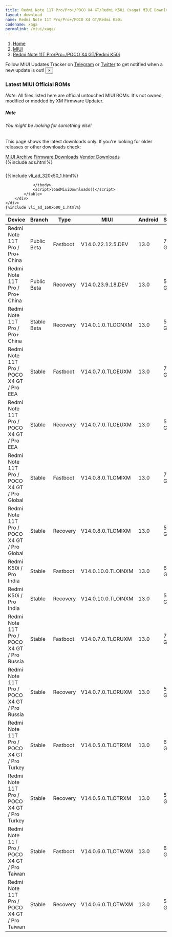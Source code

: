 ```yaml
---
title: Redmi Note 11T Pro/Pro+/POCO X4 GT/Redmi K50i (xaga) MIUI Downloads
layout: download
name: Redmi Note 11T Pro/Pro+/POCO X4 GT/Redmi K50i
codename: xaga
permalink: /miui/xaga/
---
```

<nav aria-label="breadcrumb">
    <ol class="breadcrumb">
        <li class="breadcrumb-item"><a href="/">Home</a></li>
        <li class="breadcrumb-item"><a href="/miui/">MIUI</a></li>
        <li class="breadcrumb-item active" aria-current="page"><a href="/miui/xaga/">Redmi Note 11T Pro/Pro+/POCO X4 GT/Redmi K50i</a></li>
    </ol>
</nav>
<div class="alert alert-primary alert-dismissible fade show" role="alert">
    Follow MIUI Updates Tracker on <a href="https://t.me/MIUIUpdatesTracker" class="alert-link">Telegram</a>
     or <a href="https://twitter.com/MiFwUpdater" class="alert-link">Twitter</a> to get notified when a new update is out!
    <button type="button" class="close" data-dismiss="alert" aria-label="Close">
        <span aria-hidden="true">&times;</span>
    </button>
</div>

### Latest MIUI Official ROMs
*Note*: All files listed here are official untouched MIUI ROMs. It's not owned, modified or modded by XM Firmware Updater.
<div class="card">
  <div class="card-body">
    <h5 class="card-title">Note</h5>
    <h6 class="card-subtitle mb-2 text-muted">You might be looking for something else!</h6>
    <p class="card-text">This page shows the latest downloads only.
     If you're looking for older releases or other downloads check:</p>
    <a href="/archive/miui/xaga/" class="card-link">MIUI Archive</a>
    <a href="/firmware/xaga/" class="card-link">Firmware Downloads</a>
    <a href="/vendor/xaga/" class="card-link">Vendor Downloads</a>
  </div>
</div>
{%include ads.html%}
<div class="row justify-content-center">
    <div class="col-10">
        <div class="table-responsive-md" style="margin-top: 25px;">
            {%include vli_ad_320x50_1.html%}
            <table id="miui" class="display dt-responsive nowrap compact table table-striped table-hover table-sm">
                <thead class="thead-dark">
                    <tr>
                        <th data-ref="device">Device</th>
                        <th data-ref="branch">Branch</th>
                        <th data-ref="type">Type</th>
                        <th data-ref="miui">MIUI</th>
                        <th data-ref="android">Android</th>
                        <th data-ref="size">Size</th>
                        <th data-ref="size">Date</th>
                        <th data-ref="link">Link</th>
                    </tr>
                </thead>
                <tbody>
                <tr><td>Redmi Note 11T Pro / Pro+ China</td><td>Public Beta</td><td>Fastboot</td><td>V14.0.22.12.5.DEV</td><td>13.0</td><td>7.3 GB</td><td>2022-12-05</td><td><a href="/miui/xaga/public beta/V14.0.22.12.5.DEV/">Download</a></td></tr>
<tr><td>Redmi Note 11T Pro / Pro+ China</td><td>Public Beta</td><td>Recovery</td><td>V14.0.23.9.18.DEV</td><td>13.0</td><td>5.7 GB</td><td>2023-09-22</td><td><a href="/miui/xaga/public beta/V14.0.23.9.18.DEV/">Download</a></td></tr>
<tr><td>Redmi Note 11T Pro / Pro+ China</td><td>Stable Beta</td><td>Recovery</td><td>V14.0.1.0.TLOCNXM</td><td>13.0</td><td>5.9 GB</td><td>2022-12-26</td><td><a href="/miui/xaga/stable beta/V14.0.1.0.TLOCNXM/">Download</a></td></tr>
<tr><td>Redmi Note 11T Pro / POCO X4 GT / Pro EEA</td><td>Stable</td><td>Fastboot</td><td>V14.0.7.0.TLOEUXM</td><td>13.0</td><td>7.1 GB</td><td>2024-03-11</td><td><a href="/miui/xaga/stable/V14.0.7.0.TLOEUXM/">Download</a></td></tr>
<tr><td>Redmi Note 11T Pro / POCO X4 GT / Pro EEA</td><td>Stable</td><td>Recovery</td><td>V14.0.7.0.TLOEUXM</td><td>13.0</td><td>5.2 GB</td><td>2024-04-02</td><td><a href="/miui/xaga/stable/V14.0.7.0.TLOEUXM/">Download</a></td></tr>
<tr><td>Redmi Note 11T Pro / POCO X4 GT / Pro Global</td><td>Stable</td><td>Fastboot</td><td>V14.0.8.0.TLOMIXM</td><td>13.0</td><td>7.5 GB</td><td>2024-03-05</td><td><a href="/miui/xaga/stable/V14.0.8.0.TLOMIXM/">Download</a></td></tr>
<tr><td>Redmi Note 11T Pro / POCO X4 GT / Pro Global</td><td>Stable</td><td>Recovery</td><td>V14.0.8.0.TLOMIXM</td><td>13.0</td><td>5.3 GB</td><td>2024-03-18</td><td><a href="/miui/xaga/stable/V14.0.8.0.TLOMIXM/">Download</a></td></tr>
<tr><td>Redmi K50i / Pro India</td><td>Stable</td><td>Fastboot</td><td>V14.0.10.0.TLOINXM</td><td>13.0</td><td>6.4 GB</td><td>2024-04-16</td><td><a href="/miui/xaga/stable/V14.0.10.0.TLOINXM/">Download</a></td></tr>
<tr><td>Redmi K50i / Pro India</td><td>Stable</td><td>Recovery</td><td>V14.0.10.0.TLOINXM</td><td>13.0</td><td>5.2 GB</td><td>2024-04-19</td><td><a href="/miui/xaga/stable/V14.0.10.0.TLOINXM/">Download</a></td></tr>
<tr><td>Redmi Note 11T Pro / POCO X4 GT / Pro Russia</td><td>Stable</td><td>Fastboot</td><td>V14.0.7.0.TLORUXM</td><td>13.0</td><td>7.0 GB</td><td>2024-03-15</td><td><a href="/miui/xaga/stable/V14.0.7.0.TLORUXM/">Download</a></td></tr>
<tr><td>Redmi Note 11T Pro / POCO X4 GT / Pro Russia</td><td>Stable</td><td>Recovery</td><td>V14.0.7.0.TLORUXM</td><td>13.0</td><td>5.2 GB</td><td>2024-04-01</td><td><a href="/miui/xaga/stable/V14.0.7.0.TLORUXM/">Download</a></td></tr>
<tr><td>Redmi Note 11T Pro / POCO X4 GT / Pro Turkey</td><td>Stable</td><td>Fastboot</td><td>V14.0.5.0.TLOTRXM</td><td>13.0</td><td>6.9 GB</td><td>2023-12-18</td><td><a href="/miui/xaga/stable/V14.0.5.0.TLOTRXM/">Download</a></td></tr>
<tr><td>Redmi Note 11T Pro / POCO X4 GT / Pro Turkey</td><td>Stable</td><td>Recovery</td><td>V14.0.5.0.TLOTRXM</td><td>13.0</td><td>5.0 GB</td><td>2024-01-24</td><td><a href="/miui/xaga/stable/V14.0.5.0.TLOTRXM/">Download</a></td></tr>
<tr><td>Redmi Note 11T Pro / POCO X4 GT / Pro Taiwan</td><td>Stable</td><td>Fastboot</td><td>V14.0.6.0.TLOTWXM</td><td>13.0</td><td>6.6 GB</td><td>2024-01-19</td><td><a href="/miui/xaga/stable/V14.0.6.0.TLOTWXM/">Download</a></td></tr>
<tr><td>Redmi Note 11T Pro / POCO X4 GT / Pro Taiwan</td><td>Stable</td><td>Recovery</td><td>V14.0.6.0.TLOTWXM</td><td>13.0</td><td>5.0 GB</td><td>2024-02-22</td><td><a href="/miui/xaga/stable/V14.0.6.0.TLOTWXM/">Download</a></td></tr>

                </tbody>
                <script>loadMiuiDownloads()</script>
            </table>
        </div>
    </div>
    {%include vli_ad_160x600_1.html%}
</div>

